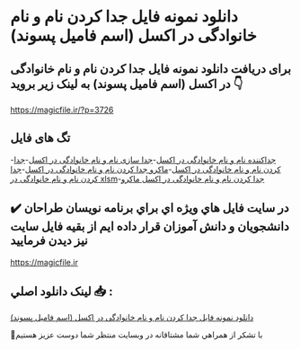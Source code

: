 # دانلود نمونه فایل جدا کردن نام و نام خانوادگی در اکسل (اسم فامیل پسوند)

## برای دریافت دانلود نمونه فایل جدا کردن نام و نام خانوادگی در اکسل (اسم فامیل پسوند) به لینک زیر بروید 👇

https://magicfile.ir/?p=3726

## تگ های فایل

-[جداکننده نام و نام خانوادگی در اکسل](https://magicfile.ir/product/%d8%ac%d8%af%d8%a7-%da%a9%d8%b1%d8%af%d9%86-%d9%86%d8%a7%d9%85-%d9%88-%d9%86%d8%a7%d9%85-%d8%ae%d8%a7%d9%86%d9%88%d8%a7%d8%af%da%af%db%8c-%d8%af%d8%b1-%d8%a7%da%a9%d8%b3%d9%84/)-[جدا سازی نام و نام خانوادگی در اکسل](https://magicfile.ir/product/%d8%ac%d8%af%d8%a7-%da%a9%d8%b1%d8%af%d9%86-%d9%86%d8%a7%d9%85-%d9%88-%d9%86%d8%a7%d9%85-%d8%ae%d8%a7%d9%86%d9%88%d8%a7%d8%af%da%af%db%8c-%d8%af%d8%b1-%d8%a7%da%a9%d8%b3%d9%84/)-[جدا کردن نام و نام خانوادگی در اکسل](https://magicfile.ir/product/%d8%ac%d8%af%d8%a7-%da%a9%d8%b1%d8%af%d9%86-%d9%86%d8%a7%d9%85-%d9%88-%d9%86%d8%a7%d9%85-%d8%ae%d8%a7%d9%86%d9%88%d8%a7%d8%af%da%af%db%8c-%d8%af%d8%b1-%d8%a7%da%a9%d8%b3%d9%84/)-[ماکرو جدا کردن نام و نام خانوادگی در اکسل](https://magicfile.ir/product/%d8%ac%d8%af%d8%a7-%da%a9%d8%b1%d8%af%d9%86-%d9%86%d8%a7%d9%85-%d9%88-%d9%86%d8%a7%d9%85-%d8%ae%d8%a7%d9%86%d9%88%d8%a7%d8%af%da%af%db%8c-%d8%af%d8%b1-%d8%a7%da%a9%d8%b3%d9%84/)-[جدا کردن نام و نام خانوادگی در xlsm](https://magicfile.ir/product/%d8%ac%d8%af%d8%a7-%da%a9%d8%b1%d8%af%d9%86-%d9%86%d8%a7%d9%85-%d9%88-%d9%86%d8%a7%d9%85-%d8%ae%d8%a7%d9%86%d9%88%d8%a7%d8%af%da%af%db%8c-%d8%af%d8%b1-%d8%a7%da%a9%d8%b3%d9%84/)-[جدا کردن نام و نام خانوادگی در اکسل ماکرو](https://magicfile.ir/product/%d8%ac%d8%af%d8%a7-%da%a9%d8%b1%d8%af%d9%86-%d9%86%d8%a7%d9%85-%d9%88-%d9%86%d8%a7%d9%85-%d8%ae%d8%a7%d9%86%d9%88%d8%a7%d8%af%da%af%db%8c-%d8%af%d8%b1-%d8%a7%da%a9%d8%b3%d9%84/)

## ✔️ در سايت فايل هاي ويژه اي براي برنامه نويسان طراحان دانشجويان و دانش آموزان قرار داده ايم از بقيه فايل سايت نيز ديدن فرماييد

https://magicfile.ir


## لينک دانلود اصلي 📥 :

[دانلود نمونه فایل جدا کردن نام و نام خانوادگی در اکسل (اسم فامیل پسوند)](https://magicfile.ir/product/%d8%ac%d8%af%d8%a7-%da%a9%d8%b1%d8%af%d9%86-%d9%86%d8%a7%d9%85-%d9%88-%d9%86%d8%a7%d9%85-%d8%ae%d8%a7%d9%86%d9%88%d8%a7%d8%af%da%af%db%8c-%d8%af%d8%b1-%d8%a7%da%a9%d8%b3%d9%84/) 


🙏با تشکر از همراهي شما مشتاقانه در وبسایت منتظر شما دوست عزیز هستیم

